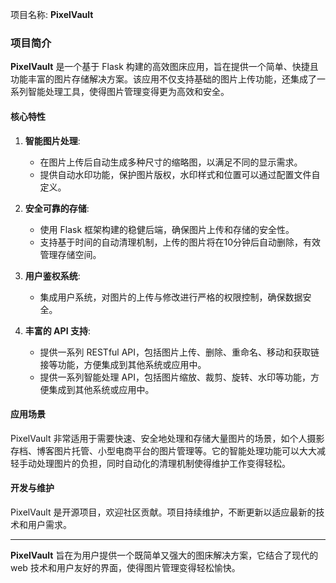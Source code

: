 项目名称: **PixelVault**

### 项目简介

**PixelVault** 是一个基于 Flask 构建的高效图床应用，旨在提供一个简单、快捷且功能丰富的图片存储解决方案。该应用不仅支持基础的图片上传功能，还集成了一系列智能处理工具，使得图片管理变得更为高效和安全。


#### 核心特性

1. **智能图片处理**:
   - 在图片上传后自动生成多种尺寸的缩略图，以满足不同的显示需求。
   - 提供自动水印功能，保护图片版权，水印样式和位置可以通过配置文件自定义。

2. **安全可靠的存储**:
   - 使用 Flask 框架构建的稳健后端，确保图片上传和存储的安全性。
   - 支持基于时间的自动清理机制，上传的图片将在10分钟后自动删除，有效管理存储空间。

3. **用户鉴权系统**:
   - 集成用户系统，对图片的上传与修改进行严格的权限控制，确保数据安全。

4. **丰富的 API 支持**:
   - 提供一系列 RESTful API，包括图片上传、删除、重命名、移动和获取链接等功能，方便集成到其他系统或应用中。
   - 提供一系列智能处理 API，包括图片缩放、裁剪、旋转、水印等功能，方便集成到其他系统或应用中。

#### 应用场景

PixelVault 非常适用于需要快速、安全地处理和存储大量图片的场景，如个人摄影存档、博客图片托管、小型电商平台的图片管理等。它的智能处理功能可以大大减轻手动处理图片的负担，同时自动化的清理机制使得维护工作变得轻松。

#### 开发与维护

PixelVault 是开源项目，欢迎社区贡献。项目持续维护，不断更新以适应最新的技术和用户需求。

---

**PixelVault** 旨在为用户提供一个既简单又强大的图床解决方案，它结合了现代的 web 技术和用户友好的界面，使得图片管理变得轻松愉快。
